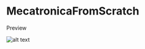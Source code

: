 # MecatronicaFromScratch

Preview

![alt text](https://github.com/maxponmar/MecatronicaFromScratch/blob/master/PreviewImages/HomePreview?raw=true)
